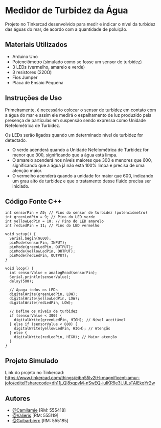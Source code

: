 # Medidor de Turbidez da Água

Projeto no Tinkercad desenvolvido para medir e indicar o nível da turbidez das águas do mar, de acordo com a quantidade de poluição.




## Materiais Utilizados

- Arduino Uno
- Potenciômetro (simulado como se fosse um sensor de turbidez)
- 3 LEDs (vermelho, amarelo e verde)
- 3 resistores (220Ω)
- Fios Jumper
- Placa de Ensaio Pequena


## Instruções de Uso

Primeiramente, é necessário colocar o sensor de turbidez em contato com a água do mar e assim ele medirá o espalhamento de luz produzido pela presença de partículas em suspensão  sendo expressa como Unidade Nefelométrica de Turbidez.

Os LEDs serão ligados quando um determinado nível de turbidez for detectado. 
- O verde acenderá quando a Unidade Nefelométrica de Turbidez for menor que 300, significando que a água está limpa. 
- O amarelo acenderá nos níveis maiores que 300 e menores que 600, significando que a água já não está 100% limpa e precisa de uma atenção maior.
- O vermelho acenderá quando a unidade for maior que 600, indicando um grau alto de turbidez e que o tratamento desse fluido precisa ser iniciado.


## Código Fonte C++

```
int sensorPin = A0; // Pino do sensor de turbidez (potenciómetro)
int greenLedPin = 9; // Pino do LED verde
int yellowLedPin = 10; // Pino do LED amarelo
int redLedPin = 11; // Pino do LED vermelho

void setup() {
  Serial.begin(9600);
  pinMode(sensorPin, INPUT);
  pinMode(greenLedPin, OUTPUT);
  pinMode(yellowLedPin, OUTPUT);
  pinMode(redLedPin, OUTPUT);
}

void loop() {
  int sensorValue = analogRead(sensorPin);
  Serial.println(sensorValue);
  delay(500);

  // Apaga todos os LEDs
  digitalWrite(greenLedPin, LOW);
  digitalWrite(yellowLedPin, LOW);
  digitalWrite(redLedPin, LOW);

  // Define os níveis de turbidez
  if (sensorValue < 300) {
    digitalWrite(greenLedPin, HIGH); // Nível aceitável
  } else if (sensorValue < 600) {
    digitalWrite(yellowLedPin, HIGH); // Atenção
  } else {
    digitalWrite(redLedPin, HIGH); // Maior atenção
  }
}

```
## Projeto Simulado

Link do projeto no Tinkercad: https://www.tinkercad.com/things/eibn55Iv2tH-magnificent-amur-jofo/editel?sharecode=dh11j_QI8xqpvM-nSwEQ-iuIKR9e3UJLsTAIEkqYr2w
## Autores

- [@Camilamie](https://github.com/camilamie) [RM: 555418]
- [@Valieris](https://www.github.com/Valieris) [RM: 555119]
- [@Guibarbiero](https://www.github.com/Guibarbiero) [RM: 555185]
